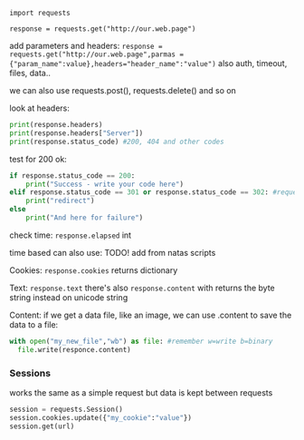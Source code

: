 

`import requests`

`response = requests.get("http://our.web.page")`

add parameters and headers:
`response = requests.get("http://our.web.page",parmas ={"param_name":value},headers="header_name":"value")`
also auth, timeout, files, data..

we can also use requests.post(), requests.delete() and so on

look at headers:
```python
print(response.headers)
print(response.headers["Server"])
print(response.status_code) #200, 404 and other codes
```

test for 200 ok:
```python
if response.status_code == 200:
	print("Success - write your code here")
elif response.status_code == 301 or response.status_code == 302: #requests will auto redirect but we can set allow_redirects=False in the request
	print("redirect")
else
	print("And here for failure")
```

check time:
`response.elapsed` int

time based can also use:
TODO! add from natas scripts

Cookies:
`response.cookies` returns dictionary

Text:
`response.text` there's also `response.content` with returns the byte string instead on unicode string

Content:
if we get a data file, like an image, we can use .content to save the data to a file:
```python
with open("my_new_file","wb") as file: #remember w=write b=binary
  file.write(responce.content)
```
### Sessions

works the same as a simple request but data is kept between requests

```python
session = requests.Session()
session.cookies.update({"my_cookie":"value"})
session.get(url)
```

